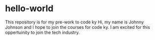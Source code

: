 # hello-world
This repository is for my pre-work to code ky
Hi, my name is Johnny Johnson and I hope to join the courses for code ky. I am excited for this oppertuinity to join the tech industry.
